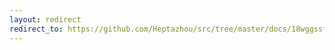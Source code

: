 ```yaml
---
layout: redirect
redirect_to: https://github.com/Heptazhou/src/tree/master/docs/18wggssfgo7e88kbwrbznq40m
---
```

